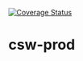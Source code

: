 [![Coverage Status](https://coveralls.io/repos/github/kpritam/travis-ci-sample/badge.svg?branch=master)](https://coveralls.io/github/kpritam/travis-ci-sample?branch=master)

# csw-prod
